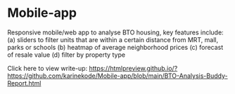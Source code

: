 # Mobile-app
Responsive mobile/web app to analyse BTO housing, key features include: (a) sliders to filter units that are within a certain distance from MRT, mall, parks or schools (b) heatmap of average neighborhood prices  (c) forecast of resale value (d) filter by property type 

Click here to view write-up: https://htmlpreview.github.io/?https://github.com/karinekode/Mobile-app/blob/main/BTO-Analysis-Buddy-Report.html 
